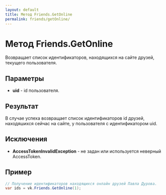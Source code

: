 ```yaml
---
layout: default
title: Метод Friends.GetOnline
permalink: friends/getOnline/
---
```

# Метод Friends.GetOnline
Возвращает список идентификаторов, находящихся на сайте друзей, текущего пользователя.

## Параметры
+ **uid** - id пользователя.

## Результат
В случае успеха возвращает список идентификаторов id друзей, находяшихся сейчас на сайте, у пользователя с идентификатором uid.

## Исключения
+ **AccessTokenInvalidException** - не задан или используется неверный AccessToken.

## Пример
```csharp
// Получение идентификаторов находящихся онлайн друзей Павла Дурова.
var ids = vk.Friends.GetOnline(1);
```
